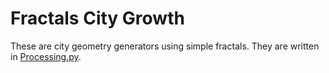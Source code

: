 # Fractals City Growth

These are city geometry generators using simple fractals. They are written in [Processing.py](https://py.processing.org/).
